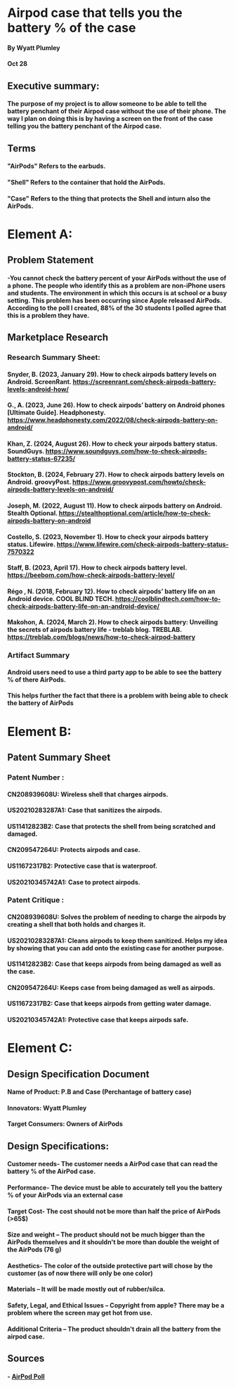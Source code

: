 # Airpod case that tells you the battery % of the case 
#### By Wyatt Plumley 
#### Oct 28 

## Executive summary:
#### The purpose of my project is to allow someone to be able to tell the battery penchant of their Airpod case without the use of their phone. The way I plan on doing this is by having a screen on the front of the case telling you the battery penchant of the Airpod case.  


## Terms
#### "AirPods" Refers to the earbuds.
#### "Shell" Refers to the container that hold the AirPods.
#### "Case" Refers to the thing that protects the Shell and inturn also the AirPods.

# Element A:

## Problem Statement
#### -You cannot check the battery percent of your AirPods without the use of a phone. The people who identify this as a problem are non-iPhone users and students. The environment in which this occurs is at school or a busy setting. This problem has been occurring since Apple released AirPods. According to the poll I created, 88% of the 30 students I polled agree that this is a problem they have.




## Marketplace Research

### Research Summary Sheet:
#### Snyder, B. (2023, January 29). How to check airpods battery levels on Android. ScreenRant. https://screenrant.com/check-airpods-battery-levels-android-how/

#### G., A. (2023, June 26). How to check airpods’ battery on Android phones [Ultimate Guide]. Headphonesty. https://www.headphonesty.com/2022/08/check-airpods-battery-on-android/ 

#### Khan, Z. (2024, August 26). How to check your airpods battery status. SoundGuys. https://www.soundguys.com/how-to-check-airpods-battery-status-67235/ 

#### Stockton, B. (2024, February 27). How to check airpods battery levels on Android. groovyPost. https://www.groovypost.com/howto/check-airpods-battery-levels-on-android/ 

#### Joseph, M. (2022, August 11). How to check airpods battery on Android. Stealth Optional. https://stealthoptional.com/article/how-to-check-airpods-battery-on-android 

#### Costello, S. (2023, November 1). How to check your airpods battery status. Lifewire. https://www.lifewire.com/check-airpods-battery-status-7570322 

#### Staff, B. (2023, April 17). How to check airpods battery level. https://beebom.com/how-check-airpods-battery-level/ 

#### Régo , N. (2018, February 12). How to check airpods’ battery life on an Android device. COOL BLIND TECH. https://coolblindtech.com/how-to-check-airpods-battery-life-on-an-android-device/ 

#### Makohon, A. (2024, March 2). How to check airpods battery: Unveiling the secrets of airpods battery life - treblab blog. TREBLAB. https://treblab.com/blogs/news/how-to-check-airpod-battery 




### Artifact Summary
#### Android users need to use a third party app to be able to see the battery % of there AirPods. 
#### This helps further the fact that there is a problem with being able to check the battery of AirPods


# Element B:


## Patent Summary Sheet

### Patent Number : 
#### CN208939608U: Wireless shell that charges airpods.
#### US20210283287A1: Case that sanitizes the airpods.
#### US11412823B2: Case that protects the shell from being scratched and damaged.
#### CN209547264U: Protects airpods and case.
#### US11672317B2: Protective case that is waterproof.
#### US20210345742A1: Case to protect airpods.

### Patent Critique :
#### CN208939608U: Solves the problem of needing to charge the airpods by creating a shell that both holds and charges it.
#### US20210283287A1: Cleans airpods to keep them sanitized. Helps my idea by showing that you can add onto the existing case for another purpose.
#### US11412823B2: Case that keeps airpods from being damaged as well as the case.
#### CN209547264U: Keeps case from being damaged as well as airpods.
#### US11672317B2: Case that keeps airpods from getting water damage.
#### US20210345742A1: Protective case that keeps airpods safe.

# Element C:


## Design Specification Document

#### Name of Product: P.B and Case (Perchantage of battery case) 
 
#### Innovators: Wyatt Plumley 
 
#### Target Consumers: Owners of AirPods 
 
## Design Specifications:  
 
#### Customer needs- The customer needs a AirPod case that can read the battery % of the AirPod case. 
 
#### Performance- The device must be able to accurately tell you the battery % of your AirPods via an external case 
 
#### Target Cost- The cost should not be more than half the price of AirPods (>65$) 
 
#### Size and weight – The product should not be much bigger than the AirPods themselves and it shouldn't be more than double the weight of the AirPods (76 g) 
 
#### Aesthetics- The color of the outside protective part will chose by the customer (as of now there will only be one color) 
 
#### Materials – It will be made mostly out of rubber/silca. 
 
#### Safety, Legal, and Ethical Issues – Copyright from apple? There may be a problem where the screen may get hot from use. 
 
#### Additional Criteria – The product shouldn't drain all the battery from the airpod case. 

## Sources
#### - [AirPod Poll](https://docs.google.com/forms/d/1aVDSOM6HkFfgVF3ke4yvM-jfQLU2wg3XL9RGB56SbAs/prefill)
